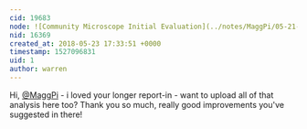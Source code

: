 ```yaml
---
cid: 19683
node: ![Community Microscope Initial Evaluation](../notes/MaggPi/05-21-2018/community-microscope-resolution-test)
nid: 16369
created_at: 2018-05-23 17:33:51 +0000
timestamp: 1527096831
uid: 1
author: warren
---
```


Hi, [@MaggPi](/profile/MaggPi) - i loved your longer report-in - want to upload all of that analysis here too? Thank you so much, really good improvements you've suggested in there!
